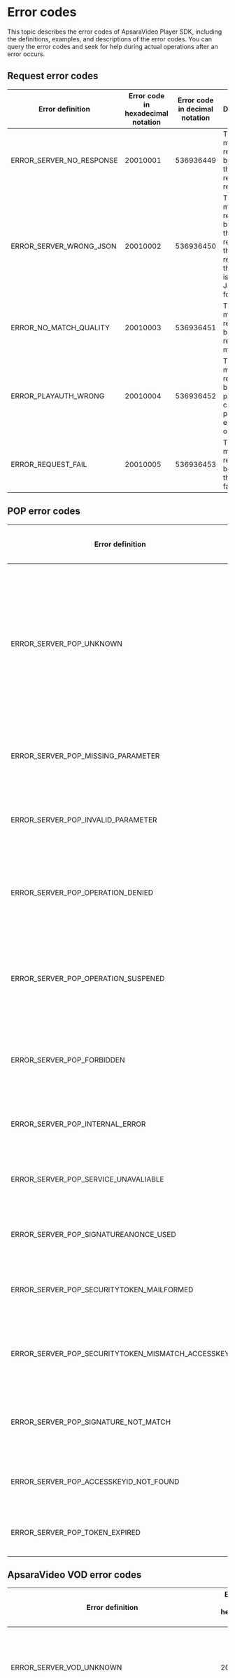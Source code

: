 # Error codes

This topic describes the error codes of ApsaraVideo Player SDK, including the definitions, examples, and descriptions of the error codes. You can query the error codes and seek for help during actual operations after an error occurs.

## Request error codes

|Error definition|Error code in hexadecimal notation|Error code in decimal notation|Description|
|----------------|----------------------------------|------------------------------|-----------|
|ERROR\_SERVER\_NO\_RESPONSE|20010001|536936449|The error message returned because the server returns no response.|
|ERROR\_SERVER\_WRONG\_JSON|20010002|536936450|The error message returned because the response that is returned by the server is not in the JSON format.|
|ERROR\_NO\_MATCH\_QUALITY|20010003|536936451|The error message returned because no resolution matches.|
|ERROR\_PLAYAUTH\_WRONG|20010004|536936452|The error message returned because a playback credential parsing error has occurred.|
|ERROR\_REQUEST\_FAIL|20010005|536936453|The error message returned because the request fails.|

## POP error codes

|Error definition|Error code in hexadecimal notation|Error code in decimal notation|Description|
|----------------|----------------------------------|------------------------------|-----------|
|ERROR\_SERVER\_POP\_UNKNOWN|20010100|536936704|The error message returned because an unknown Post Office Protocol \(POP\) error has occurred. For more information about POP error messages, see [Error codes](/intl.en-US/API Reference/Error codes.md).|
|ERROR\_SERVER\_POP\_MISSING\_PARAMETER|20010101|536936705|The error message returned because a required parameter is not specified.|
|ERROR\_SERVER\_POP\_INVALID\_PARAMETER|20010102|536936706|The error message returned because a specified parameter is invalid.|
|ERROR\_SERVER\_POP\_OPERATION\_DENIED|20010103|536936707|The error message returned because ApsaraVideo VOD is not activated for your Alibaba Cloud account.|
|ERROR\_SERVER\_POP\_OPERATION\_SUSPENED|20010104|536936708|The error message returned because your Alibaba Cloud account has overdue payments. Add funds to your account.|
|ERROR\_SERVER\_POP\_FORBIDDEN|20010105|536936709|The error message returned because you are not authorized to perform the operation.|
|ERROR\_SERVER\_POP\_INTERNAL\_ERROR|20010106|536936710|The error message returned because an unknown error has occurred.|
|ERROR\_SERVER\_POP\_SERVICE\_UNAVALIABLE|20010107|536936711|The error message returned because the service is unavailable.|
|ERROR\_SERVER\_POP\_SIGNATUREANONCE\_USED|20010108|536936712|The error message returned because the signature has been used.|
|ERROR\_SERVER\_POP\_SECURITYTOKEN\_MAILFORMED|20010109|536936713|The error message returned because the security token is invalid.|
|ERROR\_SERVER\_POP\_SECURITYTOKEN\_MISMATCH\_ACCESSKEY|2001010A|536936714|The error message returned because the security token and AccessKey pair do not match.|
|ERROR\_SERVER\_POP\_SIGNATURE\_NOT\_MATCH|2001010B|536936715|The error message returned because the signature for verification is invalid.|
|ERROR\_SERVER\_POP\_ACCESSKEYID\_NOT\_FOUND|2001010C|536936716|The error message returned because the AccessKey ID does not exist.|
|ERROR\_SERVER\_POP\_TOKEN\_EXPIRED|2001010D|536936717|The error message returned because the token expires.|

## ApsaraVideo VOD error codes

|Error definition|Error code in hexadecimal notation|Error code in decimal notation|Description|
|----------------|----------------------------------|------------------------------|-----------|
|ERROR\_SERVER\_VOD\_UNKNOWN|20010200|536936960|The error message returned because an unknown error has occurred in ApsaraVideo VOD. For more information, see [GetPlayInfo](/intl.en-US/API Reference/Video playback/GetPlayInfo.md).|
|ERROR\_SERVER\_VOD\_FORBIDDEN\_ILLEGALSTATUS|20010201|536936961|The error message returned because the video status is invalid.|
|ERROR\_SERVER\_VOD\_INVALIDVIDEO\_NOTFOUND|20010202|536936962|The error message returned because the video does not exist.|
|ERROR\_SERVER\_VOD\_INVALIDVIDEO\_NOSTREAM|20010203|536936963|The error message returned because no transcoded stream can be used for playback based on your filter criteria.|
|ERROR\_SERVER\_VOD\_FORBIDDEN\_ALIYUNVODENCRYPTION|20010204|536936964|The error message returned because transcoded streams are encrypted by using Alibaba Cloud video encryption. You must use ApsaraVideo Player to play the transcoded streams or set the ResultType parameter to **Multiple**.|
|ERROR\_SERVER\_VOD\_INVALIDAUTH\_MEDIAID|20010205|536936965|The error message returned because the authentication information and the video ID do not match.|
|ERROR\_SERVER\_VOD\_INVALIDAUTHINFO\_EXPIRETIME|20010206|536936966|The error message returned because the authentication information expires.|

## ApsaraVideo for Media Processing error codes

|Error definition|Error code in hexadecimal notation|Error code in decimal notation|Description|
|----------------|----------------------------------|------------------------------|-----------|
|ERROR\_SERVER\_MPS\_UNKNOWN|20010300|536937216|The error message returned because an unknown error has occurred in ApsaraVideo for Media Processing.|
|ERROR\_SERVER\_MPS\_INVALID\_MEDIAID|20010301|536937217|The error message returned because the media ID is invalid.|
|ERROR\_SERVER\_MPS\_INVALID\_AUTHTIMEOUT|20010302|536937218|The error message returned because the authentication expiration time is invalid.|
|ERROR\_SERVER\_MPS\_INVALID\_FORMATS|20010303|536937219|The error message returned because the format is invalid.|
|ERROR\_SERVER\_MPS\_INVALID\_AUTHINFO|20010304|536937220|The error message returned because the authentication information is invalid.|
|ERROR\_SERVER\_MPS\_SIGNATURE\_CHECK\_FAILED|20010305|536937221|The error message returned because the signature verification fails.|
|ERROR\_SERVER\_MPS\_MEDIAID\_NOT\_EXIST|20010306|536937222|The error message returned because the media ID does not exist.|
|ERROR\_SERVER\_MPS\_MEDIA\_RESOURCE\_NOT\_EXIST|20010307|536937223|The error message returned because the media resource does not exist.|
|ERROR\_SERVER\_MPS\_MEDIA\_NOT\_PUBLISHED|20010308|536937224|The error message returned because the media are not published.|
|ERROR\_SERVER\_MPS\_MEDIA\_NOT\_ENCRYPTED|20010309|536937225|The error message returned because the media are not encrypted.|
|ERROR\_SERVER\_MPS\_INVALID\_CIPHERTEXTBLOB|2001030A|536937226|The error message returned because the CiphertextBlob string is invalid.|
|ERROR\_SERVER\_MPS\_CIPHERBLOB\_NOT\_EXIST|2001030B|536937227|The error message returned because the CiphertextBlob string does not exist.|
|ERROR\_SERVER\_MPS\_INTERNAL\_ERROR|2001030C|536937228|The error message returned because an internal server error has occurred.|
|ERROR\_SERVER\_MPS\_INVALID\_IDENTITY\_NOT\_ORDER\_VIDEO\_SERVICE|2001030D|536937229|The error message returned because you are not authorized to perform the operation.|
|ERROR\_SERVER\_MPS\_UPDATE\_CDN\_DOMAIN\_CONFIGS\_FAIL|2001030E|536937230|The error message returned because the host configuration fails to be updated.|
|ERROR\_SERVER\_MPS\_AUTH\_KEY\_EXIST|2001030F|536937231|The error message returned because the AccessKey secret for authentication has been used.|
|ERROR\_SERVER\_MPS\_AUTH\_KEY\_NOT\_EXIST|20010310|536937232|The error message returned because the AccessKey secret for authentication does not exist.|
|ERROR\_SERVER\_MPS\_INVALID\_PARAMETER\_OUT\_OF\_BOUND|20010311|536937233|The error message returned because a parameter value is beyond the value range.|
|ERROR\_SERVER\_MPS\_INVALID\_PARAMETER|20010312|536937234|The error message returned because a specified parameter is invalid.|
|ERROR\_SERVER\_MPS\_INVALID\_PARAMETER\_NULL\_VALUE|20010313|536937235|The error message returned because a parameter value is null. Set the parameter to a non-null value.|
|ERROR\_SERVER\_MPS\_INVALID\_PARAMETER\_EMPTY\_VALUE|20010314|536937236|The error message returned because a required parameter is not specified.|
|ERROR\_SERVER\_MPS\_MEDIA\_RESOURCE\_NOT\_MATCH|20010315|536937237|The error message returned because the media resource is not supported.|
|ERROR\_SERVER\_MPS\_MEDIA\_NOT\_FOUND\_CIPHERTEXT|20010316|536937238|The error message returned because the ciphertext of the media ID is not found.|
|ERROR\_SERVER\_MPS\_INVALID\_PARAMETER\_RAND|20010317|536937239|The error message returned because the specified rand parameter is invalid.|
|ERROR\_SERVER\_MPS\_REDIS\_POOL\_IS\_EMPTY|20010318|536937240|The error message returned because the cache connection pool is empty.|
|ERROR\_SERVER\_MPS\_SIGNATURE\_CHECK\_MEDIA\_FAILED|20010319|536937241|The error message returned because the media ID does not match.|
|ERROR\_SERVER\_MPS\_SIGNATURE\_CHECK\_EXPIREDTIME\_FAILED|2001031A|536937242|The error message returned because the specified timeout value expires.|
|ERROR\_SERVER\_MPS\_INVALID\_SESSION\_TIME|2001031B|536937243|The error message returned because the specified SessionTime parameter is invalid. Set the SessionTime parameter to a value greater than **0**.|
|ERROR\_SERVER\_MPS\_INVALID\_END\_USER\_ID|2001031C|536937244|The error message returned because the length of the EndUserId parameter is invalid.|
|ERROR\_SERVER\_MPS\_INVALID\_URL|2001031D|536937245|The error message returned because the format of the LicenseUrl parameter is invalid.|
|ERROR\_SERVER\_MPS\_HTTP\_REQUEST\_FAILED|2001031E|536937246|The error message returned because the request fails.|
|ERROR\_SERVER\_MPS\_XML\_FORMAT\_ERROR|2001031F|536937247|The error message returned because the XML format is invalid.|
|ERROR\_SERVER\_MPS\_SESSION\_NOT\_EXIST|20010320|536937248|The error message returned because the session does not exist.|
|ERROR\_SERVER\_MPS\_REGION\_NOT\_SUPPORTED\_API|20010321|536937249|The error message returned because the API is not supported.|
|ERROR\_SERVER\_MPS\_DRM\_NOT\_ACTIVATED|20010322|536937250|The error message returned because digital rights management \(DRM\) is not authorized in this region. Seek for technical support.|
|ERROR\_SERVER\_MPS\_DRM\_AUTH\_ERROR|20010323|536937251|The error message returned because DRM verification fails. Authorize DRM for the media.|
|ERROR\_SERVER\_MPS\_CDN\_CONFIG\_NOT\_EXIST|20010324|536937252|The error message returned because no domain name for the content delivery network \(CDN\) is bound to your Object Storage Service \(OSS\) bucket.|

## Error codes of time-shifting live streaming

|Error definition|Error code in hexadecimal notation|Error code in decimal notation|Description|
|----------------|----------------------------------|------------------------------|-----------|
|ERROR\_SERVER\_LIVESHIFT\_UNKNOWN|20010400|536937472|The error message returned because an unknown error has occurred in time shifting.|
|ERROR\_SERVER\_LIVESHIFT\_REQUEST\_ERROR|20010401|536937473|The error message returned because the time shifting request fails.|
|ERROR\_SERVER\_LIVESHIFT\_DATA\_PARSER\_ERROR|20010402|536937474|The error message returned because the time shifting data fails to be parsed.|

## Error codes of proprietary cryptography

|Error definition|Error code in hexadecimal notation|Error code in decimal notation|Description|
|----------------|----------------------------------|------------------------------|-----------|
|ERROR\_TBDRM\_UNKNOWN|0x20012000|536944640|The error message returned because an unknown error has occurred in proprietary cryptography.|
|ERROR\_TBDRM\_DEMUXER\_UNIMPLEMENTED|20012001|536944641|The error message returned because the file that is encrypted by proprietary cryptography fails to be decapsulated.|

## ARTP error codes

|Error definition|Error code in hexadecimal notation|Error code in decimal notation|Description|
|----------------|----------------------------------|------------------------------|-----------|
|ERROR\_ARTP\_UNKNOWN|0x20013000|536948736|The error message returned because an unknown Alibaba Real-time Transport Protocol \(ARTP\) error has occurred.|
|ERROR\_ARTP\_DEMUXER\_UNIMPLEMENTED|0x20013001|536948737|The error message returned because the ARTP module fails to be loaded. Check the dynamic-link library.|
|ERROR\_ARTP\_LOAD\_FAILED|0x20013002|536948738|The error message returned because the player fails to load data for ARTP-based playback.|
|ERROR\_ARTP\_STREAM\_ILLEGAL|0x20013003|536948739|The error message returned because the URL of the ARTP stream is invalid.|
|ERROR\_ARTP\_STREAM\_NOT\_FOUND|0x20013004|536948740|The error message returned because the ARTP stream does not exist.|
|ERROR\_ARTP\_STREAM\_STOPPED|0x20013005|536948741|The error message returned because the ARTP stream stops.|
|ERROR\_ARTP\_PLAY\_TIMEOUT|0x20013006|536948742|The error message returned because the startup loading of the ARTP stream times out.|
|ERROR\_ARTP\_SPSPPS\_AACCONF\_TIMEOUT|0x20013007|536948743|The error message returned because the time expires for receiving the ARTP sequence parameter set \(SPS\) or picture parameter set \(PPS\) or AAC configurations.|
|ERROR\_ARTP\_ARTP\_MEDIA\_INFO\_TIMEOUT|0x20013007|536948743|The error message returned because the time expires for receiving the ARTP SPS or PPS or AAC configurations.|
|ERROR\_ARTP\_PACKET\_RECV\_TIMEOUT|0x20013008|536948744|The error message returned because the time expires for receiving ARTP packets that carry audio and video streams.|
|ERROR\_ARTP\_MEDIA\_PROBE\_FAILED|0x20013009|536948745|The error message returned because the connectivity test fails for the transmission of ARTP packets.|

## Playback error codes

|Error definition|Error code in hexadecimal notation|Error code in decimal notation|Description|
|----------------|----------------------------------|------------------------------|-----------|
|ERROR\_UNKNOWN\_ERROR|2001FFFF|537001983|The error message returned because an unknown error has occurred.|
|ERROR\_DEMUXER\_OPENURL|20030001|537067521|The error message returned because the URL is invalid.|
|ERROR\_DEMUXER\_NO\_VALID\_STREAM|20030002|537067522|The error message returned because the stream is invalid.|
|ERROR\_DEMUXER\_OPENSTREAM|20030003|537067523|The error message returned because the stream file fails to be opened.|
|ERROR\_LOADING\_TIMEOUT|20030004|537067524|The error message returned because the loading times out.|
|ERROR\_DATASOURCE\_EMPTYURL|20030005|537067525|The error message returned because the URL of the source file is not specified.|
|ERROR\_DECODE\_VIDEO|20040001|537133057|The error message returned because the video fails to be decoded.|
|ERROR\_DECODE\_AUDIO|20040002|537133058|The error message returned because the audio fails to be decoded.|
|ERROR\_NETWORK\_UNKNOWN|20050000|537198592|The error message returned because an unknown network error has occurred.|
|ERROR\_NETWORK\_UNSUPPORTED|20050001|537198593|The error message returned because the protocol is not supported.|
|ERROR\_NETWORK\_RESOLVE|20050002|537198594|The error message returned because the domain name cannot be resolved.|
|ERROR\_NETWORK\_CONNECT\_TIMEOUT|20050003|537198595|The error message returned because the network connection times out.|
|ERROR\_NETWORK\_COULD\_NOT\_CONNECT|20050004|537198596|The error message returned because the server fails to be connected.|
|ERROR\_NETWORK\_HTTP\_403|20050005|537198597|The error message returned because an HTTP 403 error has occurred.|
|ERROR\_NETWORK\_HTTP\_404|20050006|537198598|The error message returned because an HTTP 404 error has occurred.|
|ERROR\_NETWORK\_HTTP\_4XX|20050007|537198599|The error message returned because an HTTP 4xx error other than HTTP 403 or HTTP 404 has occurred.|
|ERROR\_NETWORK\_HTTP\_5XX|20050008|537198600|The error message returned because an HTTP 5xx error has occurred.|
|ERROR\_NETWORK\_HTTP\_RANGE|20050009|537198601|The error message returned because the HTTP range request is not supported.|
|ERROR\_NETWORK\_HTTP\_400|2005000A|537198602|The error message returned because an HTTP 400 error has occurred.|
|ERROR\_CODEC\_UNKNOWN|20060000|537264128|The error message returned because an unknown decoding error has occurred.|
|ERROR\_CODEC\_VIDEO\_NOT\_SUPPORT|20060001|537264129|The error message returned because the video coding format is not supported.|
|ERROR\_CODEC\_AUDIO\_NOT\_SUPPORT|20060002|537264130|The error message returned because the audio coding format is not supported.|
|ERROR\_GENERAL\_UNKNOWN|20080000|537395200|The error message returned because a standard error has occurred.|
|ERROR\_GENERAL\_EPERM|20080001|537395201|The error message returned because the "EPERM: Operation not permitted" error has occurred.|
|ERROR\_GENERAL\_ENOENT|20080002|537395202|The error message returned because the "ENOENT: No such file or directory" error has occurred.|
|ERROR\_GENERAL\_EIO|20080005|537395205|The error message returned because the "EIO: I/O error" error has occurred.|
|ERROR\_UNKNOWN|0x2FFFFFFF|805306367|The error message returned because an unknown error has occurred.|

## Download-related error codes

|Error definition|Error code in hexadecimal notation|Error code in decimal notation|Description|
|----------------|----------------------------------|------------------------------|-----------|
|DOWNLOAD\_ERROR\_NOT\_SELECT\_ITEM|30010000|805371904|The error message returned because no track is selected for download.|
|DOWNLOAD\_ERROR\_NO\_DOWNLOAD\_ITEM|30010001|805371905|The error message returned because no track can be used for download.|
|DOWNLOAD\_ERROR\_STS\_SOURCE\_NULL|30010002|805371906|The error message returned because the source for Security Token Service \(STS\)-based playback is not specified.|
|DOWNLOAD\_ERROR\_AUTH\_SOURCE\_NULL|30010003|805371907|The error message returned because the source for playback credential-based playback is not specified.|
|DOWNLOAD\_ERROR\_AUTH\_SOURCE\_WRONG|30010004|805371908|The error message returned because the format of the playback credential is invalid.|
|DOWNLOAD\_ERROR\_INVALID\_ITEM|30010005|805371909|The error message returned because the selected track for download is invalid.|
|DOWNLOAD\_ERROR\_URL\_CANNOT\_REACH|30010006|805371910|The error message returned because the URL is invalid.|
|DOWNLOAD\_ERROR\_NOT\_SUPPORT\_FORMAT|30010007|805371911|The error message returned because the download format is not supported.|
|DOWNLOAD\_ERROR\_ENCRYPT\_FILE\_NOT\_MATCH|30010008|805371912|The error message returned because the security file for encryption verification is invalid.|
|DOWNLOAD\_ERROR\_DOWNLOAD\_SWITCH\_OFF|30010009|805371913|The error message returned because the download feature is disabled.|
|DOWNLOAD\_ERROR\_NET\_ERROR|3001000A|805371914|The error message returned because a network error has occurred.|
|DOWNLOAD\_ERROR\_NOT\_SET\_SAVE\_DIR|3001000B|805371915|The error message returned because the download directory is not specified.|
|DOWNLOAD\_ERROR\_CANNOT\_CREATE\_SAVE\_DIR|3001000C|805371916|The error message returned because the download directory cannot be created.|
|DOWNLOAD\_ERROR\_NO\_SPACE|3001000D|805371917|The error message returned because no space can be used.|
|DOWNLOAD\_ERROR\_WRITE\_ERROR|3001000E|805371918|The error message returned because an error has occurred and data cannot be written to the file.|
|DOWNLOAD\_ERROR\_ENCRYPT\_ERROR|3001000F|805371919|The error message returned because the decryption fails.|
|DOWNLOAD\_ERROR\_FILE\_NOT\_EXIST|30010010|805371920|The error message returned because the file does not exist.|
|DOWNLOAD\_ERROR\_CLEAN\_INVALID\_PARAM|30010011|805371921|The error message returned because a parameter that is specified when you delete the file is invalid.|
|DOWNLOAD\_ERROR\_CLEAN\_WRONG\_STATUS|30010012|805371922|The error message returned because the status of the file to be deleted is invalid.|
|DOWNLOAD\_ERROR\_GET\_AES\_KEY\_FAIL|30010013|805371923|The error message returned because the Advanced Encryption Standard \(AES\) key fails to be obtained.|
|DOWNLOAD\_ERROR\_ENCRYPTION\_NOT\_SUPPORT|30010014|805371924|The error message returned because the encryption method is not supported.|

